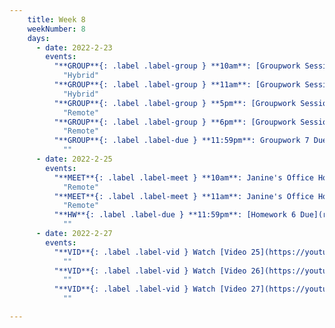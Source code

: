```yaml
---
    title: Week 8 
    weekNumber: 8
    days:
      - date: 2022-2-23
        events:
          "**GROUP**{: .label .label-group } **10am**: [Groupwork Session](resources/groupwork/groupwork7.pdf)":
            "Hybrid"
          "**GROUP**{: .label .label-group } **11am**: [Groupwork Session](resources/groupwork/groupwork7.pdf)":
            "Hybrid"
          "**GROUP**{: .label .label-group } **5pm**: [Groupwork Session](resources/groupwork/groupwork7.pdf)":
            "Remote"
          "**GROUP**{: .label .label-group } **6pm**: [Groupwork Session](resources/groupwork/groupwork7.pdf)":
            "Remote"
          "**GROUP**{: .label .label-due } **11:59pm**: Groupwork 7 Due":
            ""
      - date: 2022-2-25
        events:
          "**MEET**{: .label .label-meet } **10am**: Janine's Office Hours":
            "Remote"
          "**MEET**{: .label .label-meet } **11am**: Janine's Office Hours":
            "Remote"
          "**HW**{: .label .label-due } **11:59pm**: [Homework 6 Due](resources/homework/hw6/homework6.pdf)":
            ""
      - date: 2022-2-27
        events:
          "**VID**{: .label .label-vid } Watch [Video 25](https://youtu.be/AUiX4gWWsuE). [Blank slides](resources/lecture/lecture25.pdf). [Filled slides](resources/lecture/lecture25_annotated.pdf).":
            ""
          "**VID**{: .label .label-vid } Watch [Video 26](https://youtu.be/WLQMoA4ZAus). [Blank slides](resources/lecture/lecture26.pdf). [Filled slides](resources/lecture/lecture26_annotated.pdf).":
            ""
          "**VID**{: .label .label-vid } Watch [Video 27](https://youtu.be/4tGtziW901Y). [Blank slides](resources/lecture/lecture27.pdf). [Filled slides](resources/lecture/lecture27_annotated.pdf).":
            ""

---
```

